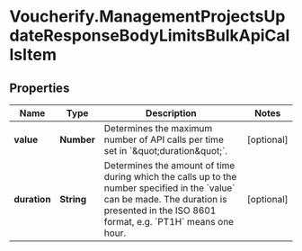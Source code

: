 # Voucherify.ManagementProjectsUpdateResponseBodyLimitsBulkApiCallsItem

## Properties

Name | Type | Description | Notes
------------ | ------------- | ------------- | -------------
**value** | **Number** | Determines the maximum number of API calls per time set in &#x60;\&quot;duration\&quot;&#x60;. | [optional] 
**duration** | **String** | Determines the amount of time during which the calls up to the number specified in the &#x60;value&#x60; can be made. The duration is presented in the ISO 8601 format, e.g. &#x60;PT1H&#x60; means one hour. | [optional] 


